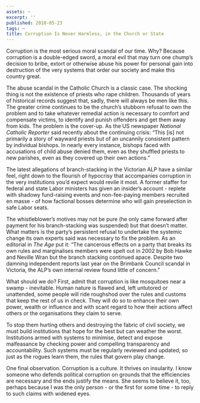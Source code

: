 ```yaml
---
assets: ~
excerpt: ''
published: 2010-05-23
tags: ~
title: Corruption Is Never Harmless, in the Church or State
---
```

Corruption is the most serious moral scandal of our time. Why? Because
corruption is a double-edged sword, a moral evil that may turn one
chump’s decision to bribe, extort or otherwise abuse his power for
personal gain into destruction of the very systems that order our
society and make this country great.

The abuse scandal in the Catholic Church is a classic case. The shocking
thing is not the existence of priests who rape children. Thousands of
years of historical records suggest that, sadly, there will always be
men like this. The greater crime continues to be the church’s stubborn
refusal to own the problem and to take whatever remedial action is
necessary to comfort and compensate victims, to identify and punish
offenders and get them away from kids. The problem is the cover-up. As
the US newspaper *National Catholic Reporter* said recently about the
continuing crisis: “This [is] not primarily a story of wayward priests
but of an uncannily consistent pattern by individual bishops. In nearly
every instance, bishops faced with accusations of child abuse denied
them, even as they shuffled priests to new parishes, even as they
covered up their own actions.”

The latest allegations of branch-stacking in the Victorian ALP have a
similar feel, right down to the flourish of hypocrisy that accompanies
corruption in the very institutions you’d expect would revile it most. A
former staffer for federal and state Labor ministers has given an
insider’s account - replete with shadowy fund-raising events and
non-fee-paying members recruited en masse - of how factional bosses
determine who will gain preselection in safe Labor seats.

The whistleblower’s motives may not be pure (he only came forward after
payment for his branch-stacking was suspended) but that doesn’t matter.
What matters is the party’s persistent refusal to undertake the systemic
change its own experts said was necessary to fix the problem. As an
editorial in *The Age* put it: “The cancerous effects on a party that
breaks its own rules and marginalises members were spelt out in 2002 by
Bob Hawke and Neville Wran but the branch stacking continued apace.
Despite two damning independent reports last year on the Brimbank
Council scandal in Victoria, the ALP’s own internal review found little
of concern.”

What should we do? First, admit that corruption is like mosquitoes near
a swamp - inevitable. Human nature is flawed and, left untutored or
unattended, some people will ride roughshod over the rules and customs
that keep the rest of us in check. They will do so to enhance their own
power, wealth or influence and with scant regard to how their actions
affect others or the organisations they claim to serve.

To stop them hurting others and destroying the fabric of civil society,
we must build institutions that hope for the best but can weather the
worst. Institutions armed with systems to minimise, detect and expose
malfeasance by checking power and compelling transparency and
accountability. Such systems must be regularly reviewed and updated, so
just as the rogues learn them, the rules that govern play change.

One final observation. Corruption is a culture. It thrives on
insularity. I know someone who defends political corruption on grounds
that the efficiencies are necessary and the ends justify the means. She
seems to believe it, too, perhaps because I was the only person - or the
first for some time - to reply to such claims with widened eyes.